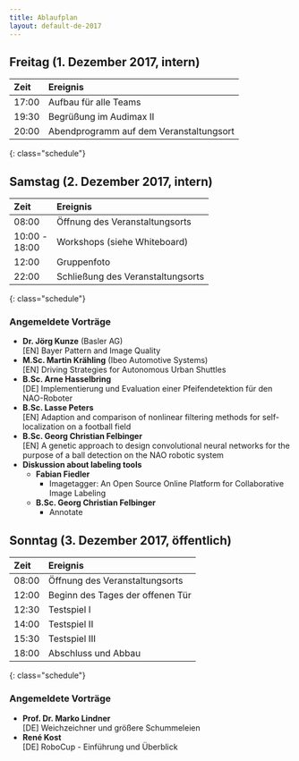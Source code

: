 ```yaml
---
title: Ablaufplan
layout: default-de-2017
---
```


## Freitag (1. Dezember 2017, intern)

| Zeit   | Ereignis                                |
|:-------|:----------------------------------------|
| 17:00  | Aufbau für alle Teams                   |
| 19:30  | Begrüßung im Audimax II                 |
| 20:00  | Abendprogramm auf dem Veranstaltungsort |
{: class="schedule"}

## Samstag (2. Dezember 2017, intern)

| Zeit             | Ereignis                          |
|:-----------------|:----------------------------------|
| 08:00            | Öffnung des Veranstaltungsorts    |
| 10:00 -<br>18:00 | Workshops (siehe Whiteboard)      |
| 12:00            | Gruppenfoto                       |
| 22:00            | Schließung des Veranstaltungsorts |
{: class="schedule"}

### Angemeldete Vorträge

* **Dr. Jörg Kunze** (Basler AG)  
[EN] Bayer Pattern and Image Quality
* **M.Sc. Martin Krähling** (Ibeo Automotive Systems)  
[EN] Driving Strategies for Autonomous Urban Shuttles  
* **B.Sc. Arne Hasselbring**  
[DE] Implementierung und Evaluation einer Pfeifendetektion für den NAO-Roboter
* **B.Sc. Lasse Peters**  
[EN] Adaption and comparison of nonlinear filtering methods for self-localization on a football field
* **B.Sc. Georg Christian Felbinger**  
[EN] A genetic approach to design convolutional neural networks for the purpose of a ball detection on the NAO robotic system
* **Diskussion about labeling tools**
    * **Fabian Fiedler** 
        * Imagetagger: An Open Source Online Platform for Collaborative Image
          Labeling
    * **B.Sc. Georg Christian Felbinger**
        * Annotate

## Sonntag (3. Dezember 2017, öffentlich)

| Zeit  | Ereignis                         |
|:------|:---------------------------------|
| 08:00 | Öffnung des Veranstaltungsorts   |
| 12:00 | Beginn des Tages der offenen Tür |
| 12:30 | Testspiel I                      |
| 14:00 | Testspiel II                     |
| 15:30 | Testspiel III                    |
| 18:00 | Abschluss und Abbau              |
{: class="schedule"}

### Angemeldete Vorträge

* **Prof. Dr. Marko Lindner**  
[DE] Weichzeichner und größere Schummeleien
* **René Kost**  
[DE] RoboCup - Einführung und Überblick
